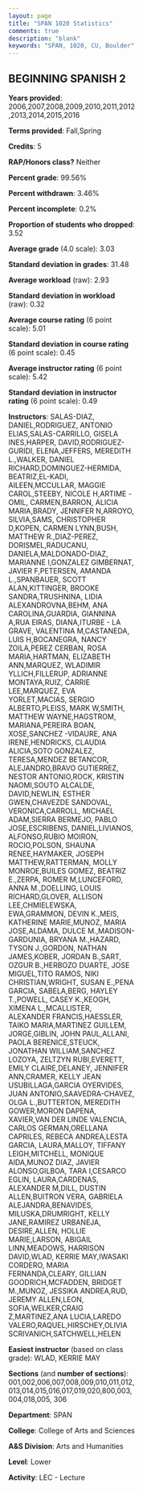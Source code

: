```yaml
---
layout: page
title: "SPAN 1020 Statistics"
comments: true
description: "blank"
keywords: "SPAN, 1020, CU, Boulder"
--- 
```

<head>
<script src="https://ajax.googleapis.com/ajax/libs/jquery/2.1.3/jquery.min.js"></script>
<script src="https://dl.dropboxusercontent.com/s/pc42nxpaw1ea4o9/highcharts.js?dl=0"></script>
<!-- <script src="../assets/js/highcharts.js"></script> -->
<style type="text/css">@font-face {
	font-family: "Bebas Neue";
	src: url(https://www.filehosting.org/file/details/544349/BebasNeue%20Regular.otf) format("opentype");
	}
	h1.Bebas { 
		font-family: "Bebas Neue", Verdana, Tahoma;
	}
</style>
</head>
<body>
	<div id="container" style="float: right; width: 45%; height: 88%; margin-left: 2.5%; margin-right: 2.5%;"></div>
	<script language="JavaScript">
		$(document).ready(function() {
		var chart = {type: 'column'};
		var title = {text: 'Grade Distribution'};
		var xAxis = {categories: ['A','B','C','D','F'],crosshair: true};
		var yAxis = {min: 0,title: {text: 'Percentage'}};
		var tooltip = {headerFormat: '<center><b><span style="font-size:20px">{point.key}</span></b></center>',
		               pointFormat: '<td style="padding:0"><b>{point.y:.1f}%</b></td>',
		               footerFormat: '</table>',shared: true,useHTML: true};
		var plotOptions = {column: {pointPadding: 0.0,borderWidth: 0}};  
		var credits = {enabled: false};var series= [{name: 'Percent',data: [37.87,40.56,16.97,2.43,2.17,]}];
		var json = {};
		json.chart = chart;
		json.title = title;
		json.tooltip = tooltip;
		json.xAxis = xAxis;
		json.yAxis = yAxis;  
		json.series = series;
		json.plotOptions = plotOptions;  
		json.credits = credits;
		$('#container').highcharts(json);
	});
	</script>
</body>
			   
## BEGINNING SPANISH 2

**Years provided**: 2006,2007,2008,2009,2010,2011,2012,2013,2014,2015,2016

**Terms provided**: Fall,Spring

**Credits**: 5

**RAP/Honors class?** Neither

**Percent grade**: 99.56%

**Percent withdrawn**: 3.46%

**Percent incomplete**: 0.2%

**Proportion of students who dropped**: 3.52

**Average grade** (4.0 scale): 3.03

**Standard deviation in grades**: 31.48

**Average workload** (raw): 2.93

**Standard deviation in workload** (raw): 0.32

**Average course rating** (6 point scale): 5.01

**Standard deviation in course rating** (6 point scale): 0.45

**Average instructor rating** (6 point scale): 5.42

**Standard deviation in instructor rating** (6 point scale): 0.49

**Instructors**: SALAS-DIAZ, DANIEL,RODRIGUEZ, ANTONIO ELIAS,SALAS-CARRILLO, GISELA INES,HARPER, DAVID,RODRIGUEZ-GURIDI, ELENA,JEFFERS, MEREDITH L.,WALKER, DANIEL RICHARD,DOMINGUEZ-HERMIDA, BEATRIZ,EL-KADI, AILEEN,MCCULLAR, MAGGIE CAROL,STEEBY, NICOLE H,ARTIME -OMIL, CARMEN,BARRON, ALICIA MARIA,BRADY, JENNIFER N,ARROYO, SILVIA,SAMS, CHRISTOPHER D,KOPEN, CARMEN LYNN,BUSH, MATTHEW R.,DIAZ-PEREZ, DORISMEL,RADUCANU, DANIELA,MALDONADO-DIAZ, MARIANNE I,GONZALEZ  GIMBERNAT, JAVIER F,PETERSEN, AMANDA L.,SPANBAUER, SCOTT ALAN,KITTINGER, BROOKE SANDRA,TRUSHNINA, LIDIA ALEXANDROVNA,BEHM, ANA CAROLINA,GUARDIA, GIANNINA A,RUA EIRAS, DIANA,ITURBE - LA GRAVE, VALENTINA M,CASTANEDA, LUIS H,BOCANEGRA, NANCY ZOILA,PEREZ CERBAN, ROSA MARIA,HARTMAN, ELIZABETH ANN,MARQUEZ, WLADIMIR YLLICH,FILLERUP, ADRIANNE MONTAYA,RUIZ, CARRIE LEE,MARQUEZ, EVA YORLET,MACIAS, SERGIO ALBERTO,PLEISS, MARK W,SMITH, MATTHEW WAYNE,HAGSTROM, MARIANA,PEREIRA BOAN, XOSE,SANCHEZ -VIDAURE, ANA IRENE,HENDRICKS, CLAUDIA ALICIA,SOTO GONZALEZ, TERESA,MENDEZ BETANCOR, ALEJANDRO,BRAVO GUTIERREZ, NESTOR ANTONIO,ROCK, KRISTIN NAOMI,SOUTO ALCALDE, DAVID,NEWLIN, ESTHER GWEN,CHAVEZDE SANDOVAL, VERONICA,CARROLL, MICHAEL ADAM,SIERRA BERMEJO, PABLO JOSE,ESCRIBENS, DANIEL,LIVIANOS, ALFONSO,RUBIO MOIRON, ROCIO,POLSON, SHAUNA RENEE,HAYMAKER, JOSEPH MATTHEW,RATTERMAN, MOLLY MONROE,BUILES GOMEZ, BEATRIZ E.,ZERPA, ROMER M,LUNCEFORD, ANNA M.,DOELLING, LOUIS RICHARD,GLOVER, ALLISON LEE,CHMIELEWSKA, EWA,GRAMMON, DEVIN K.,MEIS, KATHERINE MARIE,MUNOZ, MARIA JOSE,ALDAMA, DULCE M.,MADISON-GARDUNIA, BRYANA M.,HAZARD, TYSON J.,GORDON, NATHAN JAMES,KOBER, JORDAN B.,SART, OZGUR B.,HERBOZO DUARTE, JOSE MIGUEL,TITO RAMOS, NIKI CHRISTIAN,WRIGHT, SUSAN E.,PENA GARCIA, SABELA,BERG, HAYLEY T.,POWELL, CASEY K.,KEOGH, XIMENA L.,MCALLISTER, ALEXANDER FRANCIS,HAESSLER, TAIKO MARIA,MARTINEZ GUILLEM, JORGE,GIBLIN, JOHN PAUL,ALLANI, PAOLA BERENICE,STEUCK, JONATHAN WILLIAM,SANCHEZ LOZOYA, ZELTZYN RUBI,EVERETT, EMILY CLAIRE,DELANEY, JENNIFER ANN,CRAMER, KELLY JEAN USUBILLAGA,GARCIA OYERVIDES, JUAN ANTONIO,SAAVEDRA-CHAVEZ, OLGA L.,BUTTERTON, MEREDITH GOWER,MORON DAPENA, XAVIER,VAN DER LINDE VALENCIA, CARLOS GERMAN,ORELLANA CAPRILES, REBECA ANDREA,LESTA GARCIA, LAURA,MALLOY, TIFFANY LEIGH,MITCHELL, MONIQUE AIDA,MUNOZ DIAZ, JAVIER ALONSO,GILBOA, TARA I,CESARCO EGLIN, LAURA,CARDENAS, ALEXANDER M,DILL, DUSTIN ALLEN,BUITRON VERA, GABRIELA ALEJANDRA,BENAVIDES, MILUSKA,DRUMRIGHT, KELLY JANE,RAMIREZ URBANEJA, DESIRE,ALLEN, HOLLIE MARIE,LARSON, ABIGAIL LINN,MEADOWS, HARRISON DAVID,WLAD, KERRIE MAY,IWASAKI CORDERO, MARIA FERNANDA,CLEARY, GILLIAN GOODRICH,MCFADDEN, BRIDGET M.,MUNOZ, JESSIKA ANDREA,RUD, JEREMY ALLEN,LEON, SOFIA,WELKER,CRAIG Z,MARTINEZ,ANA LUCIA,LAREDO VALERO,RAQUEL,HIRSCHEY,OLIVIA SCRIVANICH,SATCHWELL,HELEN

**Easiest instructor** (based on class grade): WLAD, KERRIE MAY

**Sections** (and **number of sections**): 001,002,006,007,008,009,010,011,012,013,014,015,016,017,019,020,800,003,004,018,005, 306

**Department**: SPAN

**College**: College of Arts and Sciences

**A&S Division**: Arts and Humanities

**Level**: Lower

**Activity**: LEC - Lecture